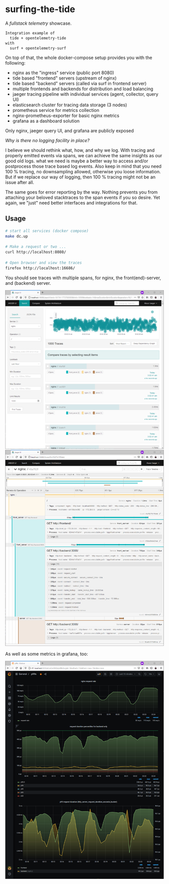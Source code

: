 # surfing-the-tide

A _fullstack telemetry_ showcase.

```
Integration example of
  tide + opentelemetry-tide
with
  surf + opentelemetry-surf
```

On top of that, the whole docker-compose setup provides you with the following:

* nginx as the "ingress" service (public port 8080)
* tide based "frontend" servers (upstream of nginx)
* tide based "backend" servers (called via surf in frontend server)
* multiple frontends and backends for distribution and load balancing
* jaeger tracing pipeline with individual services (agent, collector, query UI)
* elasticsearch cluster for tracing data storage (3 nodes)
* prometheus service for metrics collection
* nginx-prometheus-exporter for basic nginx metrics
* grafana as a dashboard solution

Only nginx, jaeger query UI, and grafana are publicly exposed

_Why is there no logging facility in place?_

I believe we should rethink what, how, and why we log.
With tracing and properly emitted events via spans, we can achieve the same insights as our good old logs.
what we need is maybe a better way to access and/or postprocess those trace based log events. Also keep in mind that you need 100 % tracing, no downsampling allowed, otherwise you loose information. But if we replace our way of logging, then 100 % tracing might not be an issue after all.

The same goes for error reporting by the way. Nothing prevents you from attaching your beloved stacktraces to the span events if you so desire. Yet again, we "just" need better interfaces and integrations for that.

## Usage

```sh
# start all services (docker compose)
make dc.up

# Make a request or two ...
curl http://localhost:8080/

# Open browser and view the traces
firefox http://localhost:16686/
```

You should see traces with multiple spans, for nginx, the front(end)-server, and (backend) server.

![example jaeger search](./.assets/jaeger-search.png)
![example jaeger trace](./.assets/jaeger-trace.png)

As well as some metrics in grafana, too:

![example grafana dashboard for prometheus metrics](./.assets/grafana-prometheus.png)

